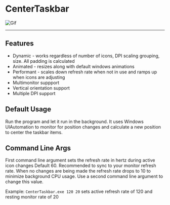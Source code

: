 # CenterTaskbar

![Gif](https://user-images.githubusercontent.com/3608298/49901443-36234800-fe2f-11e8-89dd-9ab609a34fba.gif)

----
## Features
* Dynamic - works regardless of number of icons, DPI scaling grouping, size. All padding is calculated
* Animated - resizes along with default windows animations
* Performant - scales down refresh rate when not in use and ramps up when icons are adjusting
* Multimonitor suppport
* Vertical orientation support
* Multiple DPI support

## Default Usage
Run the program and let it run in the background. It uses Windows UIAutomation to monitor for position changes and calculate a new position to center the taskbar items.

## Command Line Args
First command line argument sets the refresh rate in hertz during active icon changes Default 60. Recommended to sync to your monitor refresh rate. When no changes are being made the refresh rate drops to 10 to minimize background CPU usage. Use a second command line argument to change this value.

Example: `CenterTaskbar.exe 120 20` sets active refresh rate of 120 and resting monitor rate of 20
